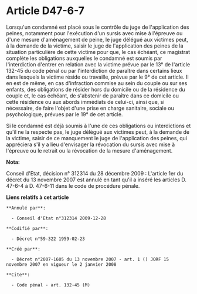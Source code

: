 # Article D47-6-7

Lorsqu'un condamné est placé sous le contrôle du juge de l'application des peines, notamment pour l'exécution d'un sursis
avec mise à l'épreuve ou d'une mesure d'aménagement de peine, le juge délégué aux victimes peut, à la demande de la victime,
saisir le juge de l'application des peines de la situation particulière de cette victime pour que, le cas échéant, ce
magistrat complète les obligations auxquelles le condamné est soumis par l'interdiction d'entrer en relation avec la victime
prévue par le 13° de l'article 132-45 du code pénal ou par l'interdiction de paraître dans certains lieux dans lesquels la
victime réside ou travaille, prévue par le 9° de cet article. Il en est de même, en cas d'infraction commise au sein du
couple ou sur ses enfants, des obligations de résider hors du domicile ou de la résidence du couple et, le cas échéant, de
s'abstenir de paraître dans ce domicile ou cette résidence ou aux abords immédiats de celui-ci, ainsi que, si nécessaire, de
faire l'objet d'une prise en charge sanitaire, sociale ou psychologique, prévues par le 19° de cet article.

Si le condamné est déjà soumis à l'une de ces obligations ou interdictions et qu'il ne la respecte pas, le juge délégué aux
victimes peut, à la demande de la victime, saisir de ce manquement le juge de l'application des peines, qui appréciera s'il y
a lieu d'envisager la révocation du sursis avec mise à l'épreuve ou le retrait ou la révocation de la mesure d'aménagement.

**Nota:**

Conseil d'Etat, décision n° 312314 du 28 décembre 2009 : L'article 1er du décret du 13 novembre 2007 est annulé en tant qu'il
a inséré les articles D. 47-6-4 à D. 47-6-11 dans le code de procédure pénale.

**Liens relatifs à cet article**

	**Annulé par**:

	  - Conseil d'Etat n°312314 2009-12-28

	**Codifié par**:

	  - Décret n°59-322 1959-02-23

	**Créé par**:

	  - Décret n°2007-1605 du 13 novembre 2007 - art. 1 () JORF 15 novembre 2007 en vigueur le 2 janvier 2008

	**Cite**:

	  - Code pénal - art. 132-45 (M)
